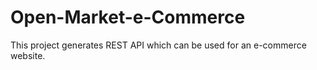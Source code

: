 # Open-Market-e-Commerce
This project  generates  REST API which can be used for an e-commerce website.
